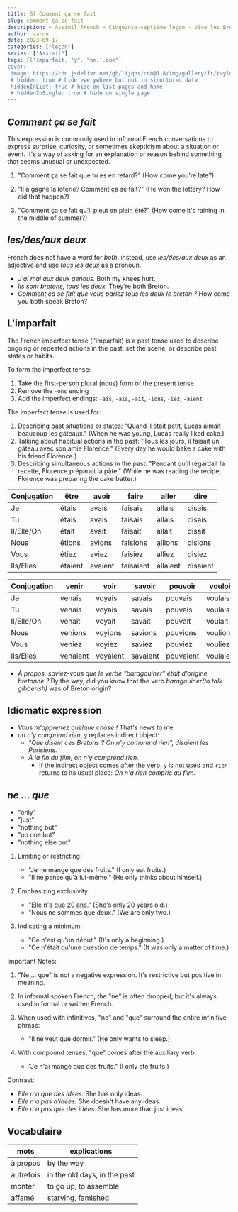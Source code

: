 ```yaml
---
title: 57 Comment ça se fait
slug: comment-ça-se-fait
description: « Assimil French » Cinquante-septième leçon - Vive les Bretons !
author: aaron
date: 2023-09-17
categories: ["leçon"]
series: ["Assimil"]
tags: [l'imparfait, "y", "ne...que"]
cover: 
 image: https://cdn.jsdelivr.net/gh/lijqhs/cdn@1.8/img/gallery/fr/taylor-deas-melesh-2sFwfDAcgxo-unsplash.jpg
 # hidden: true # hide everywhere but not in structured data
 hiddenInList: true # hide on list pages and home
 # hiddenInSingle: true # hide on single page
---
```



## *Comment ça se fait*

This expression is commonly used in informal French conversations to express surprise, curiosity, or sometimes skepticism about a situation or event. It's a way of asking for an explanation or reason behind something that seems unusual or unexpected.

1. "Comment ça se fait que tu es en retard?" 
   (How come you're late?)

2. "Il a gagné la loterie? Comment ça se fait?"
   (He won the lottery? How did that happen?)

3. "Comment ça se fait qu'il pleut en plein été?"
   (How come it's raining in the middle of summer?)


## *les/des/aux deux*

French does not have a word for *both*, instead, use *les/des/aux deux* as an adjective and use *tous les deux* as a pronoun.

- *J'ai mal aux deux genous.* Both my knees hurt.
- *Ils sont bretons, tous les deux.* They're both Breton.
- *Comment ça se fait que vous parlez tous les deux le breton ?* How come you both speak Breton?

## L'imparfait

The French imperfect tense (l'imparfait) is a past tense used to describe ongoing or repeated actions in the past, set the scene, or describe past states or habits. 

To form the imperfect tense:

1. Take the first-person plural (nous) form of the present tense
2. Remove the `-ons` ending
3. Add the imperfect endings: `-ais`, `-ais`, `-ait`, `-ions`, `-iez`, `-aient`

The imperfect tense is used for:

1. Describing past situations or states: "Quand il était petit, Lucas aimait beaucoup les gâteaux." (When he was young, Lucas really liked cake.)
2. Talking about habitual actions in the past: "Tous les jours, il faisait un gâteau avec son amie Florence." (Every day he would bake a cake with his friend Florence.)
3. Describing simultaneous actions in the past: "Pendant qu'il regardait la recette, Florence préparait la pâte." (While he was reading the recipe, Florence was preparing the cake batter.)


| Conjugation | être | avoir | faire | aller | dire |
|---|---|------|----------|-----|----|
| Je | étais  | avais  | faisais  | allais   | disais  |
| Tu | étais  | avais  | faisais  | allais   | disais  |
| Il/Elle/On  | était  | avait  | faisait  | allait   | disait  |
| Nous  | étions | avions | faisions | allions  | disions |
| Vous  | étiez  | aviez  | faisiez  | alliez   | disiez  |
| Ils/Elles   | étaient   | avaient   | faisaient   | allaient | disaient   |


| Conjugation | venir | voir | savoir | pouvoir | vouloir |
|---|------|----|-------|-----|--------|
| Je | venais | voyais  | savais  | pouvais | voulais  |
| Tu | venais | voyais  | savais  | pouvais | voulais  |
| Il/Elle/On  | venait | voyait  | savait  | pouvait | voulait  |
| Nous  | venions   | voyions | savions | pouvions   | voulions |
| Vous  | veniez | voyiez  | saviez  | pouviez | vouliez  |
| Ils/Elles   | venaient  | voyaient   | savaient   | pouvaient  | voulaient   |

- *À propos, saviez-vous que le verbe "baragouiner" était d'origine bretonne ?* By the way, did you know that the verb *baragouiner(to talk gibberish)* was of Breton origin?


## Idiomatic expression

- *Vous m'apprenez quelque chose !* That's news to me.
- *on n'y comprend rien*, `y` replaces indirect object:
  - *"Que disent ces Bretons ? On n'y comprend rien", disaient les Parisiens.*
  - *À la fin du film, on n'y comprend rien.*
    + If the indirect object comes after the verb, `y` is not used and `rien` returns to its usual place: *On n'a rien compris au film.* 


## *ne ... que*

- "only"
- "just"
- "nothing but"
- "no one but"
- "nothing else but"

1. Limiting or restricting:
   - "Je ne mange que des fruits." (I only eat fruits.)
   - "Il ne pense qu'à lui-même." (He only thinks about himself.)

2. Emphasizing exclusivity:
   - "Elle n'a que 20 ans." (She's only 20 years old.)
   - "Nous ne sommes que deux." (We are only two.)

3. Indicating a minimum:
   - "Ce n'est qu'un début." (It's only a beginning.)
   - "Ce n'était qu'une question de temps." (It was only a matter of time.)

Important Notes:

1. "Ne ... que" is not a negative expression. It's restrictive but positive in meaning.
2. In informal spoken French, the "ne" is often dropped, but it's always used in formal or written French.
3. When used with infinitives, "ne" and "que" surround the entire infinitive phrase:
   - "Il ne veut que dormir." (He only wants to sleep.)

4. With compound tenses, "que" comes after the auxiliary verb:
   - "Je n'ai mangé que des fruits." (I only ate fruits.)

Contrast:

- *Elle n'a que des idées.* She has only ideas.
- *Elle n'a pas d'idées.* She doesn't have any ideas.
- *Elle n'a pas que des idées.* She has more than just ideas.

## Vocabulaire

| mots | explications |
| -- | -- | 
| à propos | by the way |
| autrefois | in the old days, in the past |
| monter | to go up, to assemble |
| affamé | starving, famished |